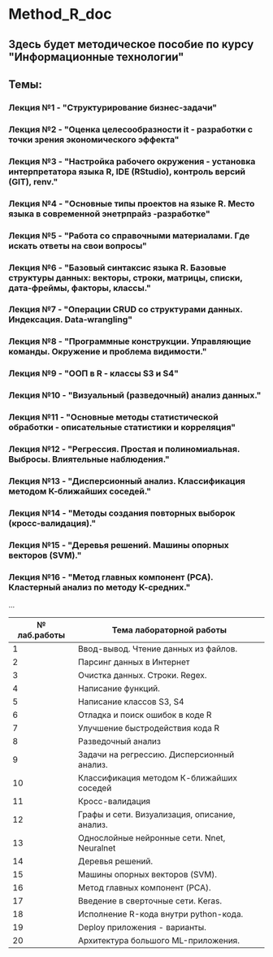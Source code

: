 # Method_R_doc
## Здесь будет методическое пособие по курсу "Информационные технологии"

## Темы:

### Лекция №1 - "Структурирование бизнес-задачи"

### Лекция №2 - "Оценка целесообразности it - разработки с точки зрения экономического эффекта"

### Лекция №3 - "Настройка рабочего окружения - установка интерпретатора языка R, IDE (RStudio), контроль версий (GIT), renv."

### Лекция №4 - "Основные типы проектов на языке R. Место языка в современной энетрпрайз -разработке"

### Лекция №5 - "Работа со справочными материалами. Где искать ответы на свои вопросы"

### Лекция №6 - "Базовый синтаксис языка R. Базовые структуры данных: векторы, строки, матрицы, списки, дата-фреймы, факторы, классы."

### Лекция №7 - "Операции CRUD со структурами данных. Индексация. Data-wrangling"

### Лекция №8 - "Программные конструкции. Управляющие команды. Окружение и проблема видимости."

### Лекция №9 - "ООП в R - классы S3 и S4"

### Лекция №10 - "Визуальный (разведочный) анализ данных."

### Лекция №11 - "Основные методы статистической обработки - описательные статистики и корреляция"

### Лекция №12 - "Регрессия. Простая и полиномиальная. Выбросы. Влиятельные наблюдения."

### Лекция №13 - "Дисперсионный анализ. Классификация методом К-ближайших соседей."

### Лекция №14 - "Методы создания повторных выборок (кросс-валидация)."

### Лекция №15 - "Деревья решений. Машины опорных векторов (SVM)."

### Лекция №16 - "Метод главных компонент (PCA). Кластерный анализ по методу К-средних."

...

№ лаб.работы | Тема лабораторной работы
-------------|-------------------------
1            | Ввод-вывод. Чтение данных из файлов. 
2            | Парсинг данных в Интернет
3            | Очистка данных. Строки. Regex.
4            | Написание функций. 
5            | Написание классов S3, S4
6            | Отладка и поиск ошибок в коде R
7            | Улучшение быстродействия кода R
8            | Разведочный анализ
9            | Задачи на регрессию. Дисперсионный анализ.
10           | Классификация методом К-ближайших соседей
11           | Кросс-валидация
12           | Графы и сети. Визуализация, описание, анализ. 
13           | Однослойные нейронные сети. Nnet, Neuralnet
14           | Деревья решений.
15           | Машины опорных векторов (SVM).
16           | Метод главных компонент (PCA).
17           | Введение в сверточные сети. Keras.
18           | Исполнение R-кода внутри python-кода.
19           | Deploy приложения - варианты.
20           | Архитектура большого ML-приложения.